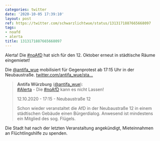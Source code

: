 ```yaml
---
categories: twitter
date: '2020-10-05 17:39:10'
layout: post
ref: https://twitter.com/schwarzlichtwue/status/1313171887665668097
tags:
- noafd
- alerta
title: 1313171887665668097
---
```

Alerta! Die [#noAfD](/t/noafd) hat sich für den 12. Oktober erneut in städtische Räume eingemietet!



Die [@antifa_wue](https://twitter.com/antifa_wue) mobilisiert für Gegenprotest ab 17:15 Uhr in der Neubaustraße. [twitter.com/antifa_wue/sta…](https://twitter.com/antifa_wue/status/1313105243501137920)
> <b>Antifa Würzburg</b> ([@antifa_wue](https://twitter.com/antifa_wue)):  
>[#Alerta](/t/alerta) - Die [#noAfD](/t/noafd) kann es nicht Lassen!  
>  
>  
>  
>12.10.2020 - 17:15 - Neubaustraße 12   
>  
>  
>  
>Schon wieder veranstaltet die AfD in der Neubaustraße 12 in einem städtischen Gebäude einen Bürgerdialog.  Anwesend ist mindestens ein Mitglied des sog. Flügels.   


Die Stadt hat nach der letzten Veranstaltung angekündigt, Mieteinnahmen an Flüchtlingshilfe zu spenden.